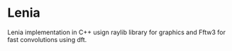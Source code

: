 # Lenia

Lenia implementation in C++ usign raylib library for graphics and Fftw3 for fast convolutions using dft.
